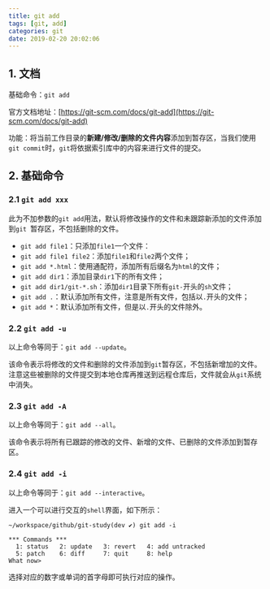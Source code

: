```yaml
---
title: git add
tags: [git, add]
categories: git 
date: 2019-02-20 20:02:06
---
```


## 1. 文档

基础命令：`git add`

官方文档地址：[https://git-scm.com/docs/git-add](https://git-scm.com/docs/git-add)

功能：将当前工作目录的**新建/修改/删除的文件内容**添加到暂存区，当我们使用`git commit`时，`git`将依据索引库中的内容来进行文件的提交。

## 2. 基础命令

### 2.1 `git add xxx`

此为不加参数的`git add`用法，默认将修改操作的文件和未跟踪新添加的文件添加到`git `暂存区，不包括删除的文件。

-   `git add file1`：只添加`file1`一个文件：
-   `git add file1 file2`：添加`file1`和`file2`两个文件；
-   `git add *.html`：使用通配符，添加所有后缀名为`html`的文件；
-   `git add dir1`：添加目录`dir1`下的所有文件；
-   `git add dir1/git-*.sh`：添加`dir1`目录下所有`git-`开头的`sh`文件；
-   `git add .`：默认添加所有文件，注意是所有文件，包括以`.`开头的文件；
-   `git add *`：默认添加所有文件，但是以`.`开头的文件除外。

### 2.2 `git add -u`

以上命令等同于：`git add --update`。

该命令表示将修改的文件和删除的文件添加到`git`暂存区，不包括新增加的文件。注意这些被删除的文件提交到本地仓库再推送到远程仓库后，文件就会从`git`系统中消失。

### 2.3 `git add -A`

以上命令等同于：`git add --all`。

该命令表示将所有已跟踪的修改的文件、新增的文件、已删除的文件添加到暂存区。

### 2.4 `git add -i`

以上命令等同于：`git add --interactive`。

进入一个可以进行交互的`shell`界面，如下所示：

```shell
~/workspace/github/git-study(dev ✔) git add -i

*** Commands ***
  1: status	  2: update	  3: revert	  4: add untracked
  5: patch	  6: diff	  7: quit	  8: help
What now>
```

选择对应的数字或单词的首字母即可执行对应的操作。

<!-- more -->
